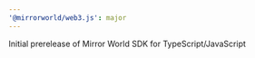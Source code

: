 ```yaml
---
'@mirrorworld/web3.js': major
---
```


Initial prerelease of Mirror World SDK for TypeScript/JavaScript
